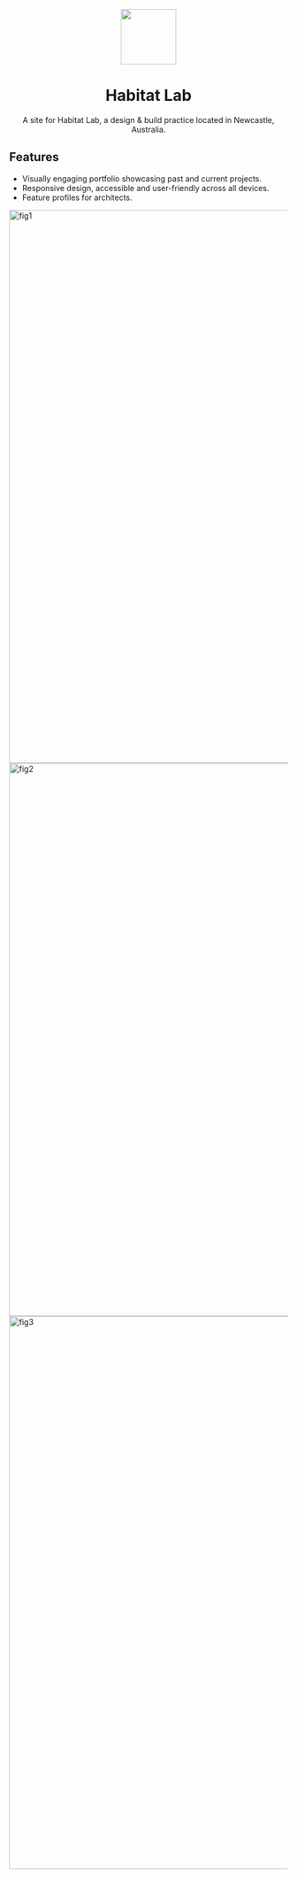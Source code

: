 <div align="center">
<img width="100px" src="https://github.com/Zume-z/habitat-lab/assets/36926781/05b43e8f-d1d3-4007-b75c-c7ac6c78bab2" alt="" />
 
# Habitat Lab

A site for Habitat Lab, a design & build practice located in Newcastle, Australia. 
 
</div>

## Features
* Visually engaging portfolio showcasing past and current projects.
* Responsive design, accessible and user-friendly across all devices.
* Feature profiles for architects.


<img width="1000" alt="fig1" src="https://github.com/Zume-z/habitat-lab/assets/36926781/831371ef-9384-4aaa-b0f1-60edc5ea63d8">
<img width="1000" alt="fig2" src="https://github.com/Zume-z/habitat-lab/assets/36926781/53d15b59-2e97-42f6-a1f0-e8fce11f4f05">
<img width="1000" alt="fig3" src="https://github.com/Zume-z/habitat-lab/assets/36926781/1879a138-65c6-454b-947e-e8c8bb157c01">
